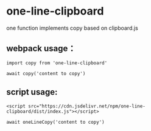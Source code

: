 # one-line-clipboard

one function implements copy based on clipboard.js

## webpack usage：

```
import copy from 'one-line-clipboard'

await copy('content to copy')
```

## script usage:

```
<script src="https://cdn.jsdelivr.net/npm/one-line-clipboard/dist/index.js"></script>

await oneLineCopy('content to copy')

```
